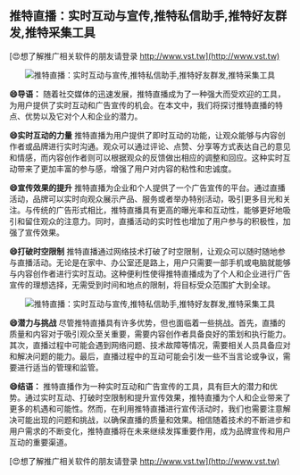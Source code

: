 ## **推特直播：实时互动与宣传,推特私信助手,推特好友群发,推特采集工具**

[😍想了解推广相关软件的朋友请登录 http://www.vst.tw](http://www.vst.tw)

 <center><img src="https://vst.tw/MP4/tuiguang/png/0.png" alt="推特直播：实时互动与宣传,推特私信助手,推特好友群发,推特采集工具"></center>

**😄导语：**
随着社交媒体的迅速发展，推特直播成为了一种强大而受欢迎的工具，为用户提供了实时互动和广告宣传的机会。在本文中，我们将探讨推特直播的特点、优势以及它对个人和企业的潜力。

**😄实时互动的力量**
推特直播为用户提供了即时互动的功能，让观众能够与内容创作者或品牌进行实时沟通。观众可以通过评论、点赞、分享等方式表达自己的意见和情感，而内容创作者则可以根据观众的反馈做出相应的调整和回应。这种实时互动带来了更加丰富的参与感，增强了用户对内容的粘性和忠诚度。

**😄宣传效果的提升**
推特直播为企业和个人提供了一个广告宣传的平台。通过直播活动，品牌可以实时向观众展示产品、服务或者举办特别活动，吸引更多目光和关注。与传统的广告形式相比，推特直播具有更高的曝光率和互动性，能够更好地吸引和留住观众的注意力。同时，直播活动的实时性也增加了用户参与的积极性，加强了宣传效果。

**😄打破时空限制**
推特直播通过网络技术打破了时空限制，让观众可以随时随地参与直播活动。无论是在家中、办公室还是路上，用户只需要一部手机或电脑就能够与内容创作者进行实时互动。这种便利性使得推特直播成为了个人和企业进行广告宣传的理想选择，无需受到时间和地点的限制，将目标受众范围扩大到全球。

 <center><img src="https://vst.tw/MP4/tuiguang/png/3.png" alt="推特直播：实时互动与宣传,推特私信助手,推特好友群发,推特采集工具"></center>

**😄潜力与挑战**
尽管推特直播具有许多优势，但也面临着一些挑战。首先，直播的质量和内容对于吸引观众至关重要，需要内容创作者具备良好的策划和执行能力。其次，直播过程中可能会遇到网络问题、技术故障等情况，需要相关人员具备应对和解决问题的能力。最后，直播过程中的互动可能会引发一些不当言论或争议，需要进行适当的管理和监管。

**😄结语：**
推特直播作为一种实时互动和广告宣传的工具，具有巨大的潜力和优势。通过实时互动、打破时空限制和提升宣传效果，推特直播为个人和企业带来了更多的机遇和可能性。然而，在利用推特直播进行宣传活动时，我们也需要注意解决可能出现的问题和挑战，以确保直播的质量和效果。相信随着技术的不断进步和用户需求的不断变化，推特直播将在未来继续发挥重要作用，成为品牌宣传和用户互动的重要渠道。

[😍想了解推广相关软件的朋友请登录 http://www.vst.tw](http://www.vst.tw)



